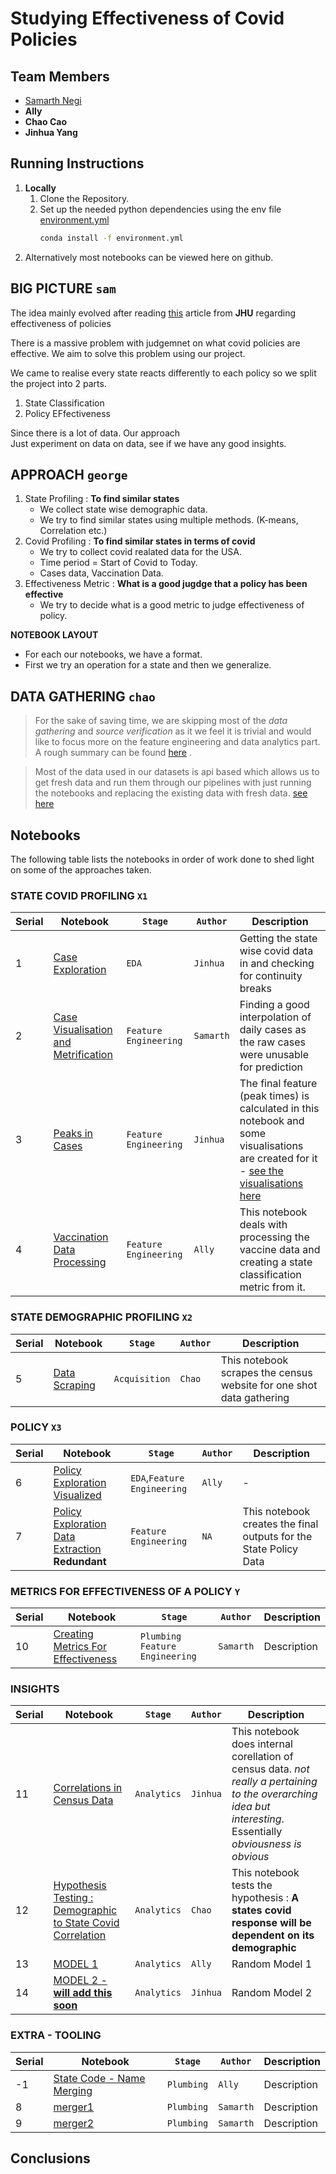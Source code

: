 # Studying Effectiveness of Covid Policies 

## Team Members 
- [Samarth Negi](https://github.com/tigboatnc)
- __Ally__
- __Chao Cao__
- __Jinhua Yang__



## Running Instructions 
1. __Locally__
    1. Clone the Repository.
    2. Set up the needed python dependencies using the env file [environment.yml](./extras/environment.yml)
        ```bash
        conda install -f environment.yml
        ```
2. Alternatively most notebooks can be viewed here on github. 



## BIG PICTURE `sam`
The idea mainly evolved after reading [this](https://coronavirus.jhu.edu/from-our-experts/evaluating-the-effectiveness-of-covid-19-policies-a-q-and-a-with-dr-elizabeth-stuart) article from __JHU__ regarding effectiveness of policies 

There is a massive problem with judgemnet on what covid policies are effective. 
We aim to solve this problem using our project. 

We came to realise every state reacts differently to each policy so we split the project into 2 parts. 
1. State Classification 
2. Policy EFfectiveness 


Since there is a lot of data. Our approach <br/>
Just experiment on data on data, see if we have any good insights. 


## APPROACH `george`
1. State Profiling : __To find similar states__
    - We collect state wise demographic data.
    - We try to find similar states using multiple methods. (K-means, Correlation etc.) 
2. Covid Profiling : __To find similar states in terms of covid__
    - We try to collect covid realated data for the USA. 
    - Time period = Start of Covid to Today.
    - Cases data, Vaccination Data. 
2. Effectiveness Metric : __What is a good jugdge that a policy has been effective__
    - We try to decide what is a good metric to judge effectiveness of policy. 

__NOTEBOOK LAYOUT__
- For each our notebooks, we have a format. 
- First we try an operation for a state and then we generalize. 


## DATA GATHERING `chao`
>  For the sake of saving time, we are skipping most of the _data gathering_ and _source verification_ as it we feel it is trivial and would like to focus more on the feature engineering and data analytics part. A rough summary can be found [here](./extras/dataacq.md) . 

> Most of the data used in our datasets is api based which allows us to get fresh data and run them through our pipelines with just running the notebooks and replacing the existing data with fresh data. [see here](./extras/example_data_api.png)

## Notebooks
The following table lists the notebooks in order of work done to shed light on some of the approaches taken. 




### STATE COVID PROFILING `X1`
|Serial|Notebook | `Stage` | `Author` | Description | 
|- |- |- |- |- |
|1|[Case Exploration](./notebooks/case-exploration.ipynb) |`EDA` |`Jinhua` |Getting the state wise covid data in and checking for continuity breaks  |
|2|[Case Visualisation and Metrification](./notebooks/case-visualisation-metrification.ipynb)|`Feature Engineering`|`Samarth` |Finding a good interpolation of daily cases as the raw cases were unusable for prediction |
|3|[Peaks in Cases](./notebooks/case-peaks-in-cases.ipynb) |`Feature Engineering` |`Jinhua` |The final feature (peak times) is calculated in this notebook and some visualisations are created for it -  [see the visualisations here](./outputs/peak_visualisations)|
|4|[Vaccination Data Processing](./notebooks/vaccine-data-process.ipynb) |`Feature Engineering` |`Ally`|This notebook deals with processing the vaccine data and creating a state classification metric from it. |


### STATE DEMOGRAPHIC PROFILING `X2`
|Serial|Notebook | `Stage` | `Author` | Description | 
|- |- |- |- |- |
|5|[Data Scraping](./notebooks/census_scraping.ipynb) | `Acquisition` | `Chao` | This notebook scrapes the census website for one shot data gathering | 



### POLICY `X3`
|Serial|Notebook | `Stage` | `Author` | Description | 
|- |- |- |- |- |
|6|[Policy Exploration Visualized](./notebooks/policy-exploration-visual.ipynb)|`EDA`,`Feature Engineering` |`Ally` |-|
|7|[Policy Exploration Data Extraction](./notebooks/policy-exploration-visual.ipynb) __Redundant__|`Feature Engineering` |`NA` |This notebook creates the final outputs for the State Policy Data|

### METRICS FOR EFFECTIVENESS OF A POLICY `Y`
|Serial|Notebook | `Stage` | `Author` | Description | 
|-|- |- |- |- |
|10|[Creating Metrics For Effectiveness](./notebooks/train-finalisation.ipynb) | `Plumbing` `Feature Engineering`| `Samarth` | Description | 


### INSIGHTS 

|Serial|Notebook | `Stage` | `Author` | Description | 
|- |- |- |- |- |
|11|[Correlations in Census Data](./notebooks/census-correlations.ipynb) |`Analytics` |`Jinhua`|This notebook does internal corellation of census data. _not really a pertaining to the overarching idea but interesting_. Essentially  _obviousness is obvious_ |
|12|[Hypothesis Testing : Demographic to State Covid Correlation](./notebooks/h1-kmeans.ipynb) | `Analytics` | `Chao` | This notebook tests the hypothesis : __A states covid response will be dependent on its demographic__ | 
|13 |[MODEL 1](./notebooks/model1.ipynb)|`Analytics` |`Ally` |Random Model 1 |
|14 |[MODEL 2 - __will add this soon__]()|`Analytics` |`Jinhua` |Random Model 2|

### EXTRA - TOOLING 
|Serial|Notebook | `Stage` | `Author` | Description | 
|- |- |- |- |- |
|-1|[State Code - Name Merging]() | `Plumbing` | `Ally` | Description | 
|8|[merger1](./notebooks/merger.ipynb) | `Plumbing` | `Samarth` | Description | 
|9|[merger2](./notebooks/merger-two.ipynb) | `Plumbing` | `Samarth` | Description | 





## Conclusions 
